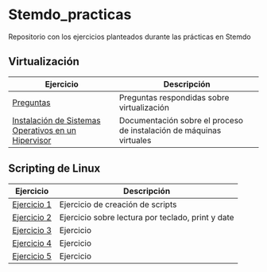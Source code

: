 # Stemdo_practicas
Repositorio con los ejercicios planteados durante las prácticas en Stemdo

## Virtualización

| Ejercicio        | Descripción                |
| -------------    | -------------              |
| [Preguntas](/Virtualizaci%C3%B3n/Preguntas.md) | Preguntas respondidas sobre virtualización |
| [Instalación de Sistemas Operativos en un Hipervisor]() | Documentación sobre el proceso de instalación de máquinas virtuales |


## Scripting de Linux

| Ejercicio        | Descripción                |
| -------------    | -------------              |
| [Ejercicio 1](/ScriptingLinux/Ejercicio1.md) | Ejercicio de creación de scripts |
| [Ejercicio 2]() | Ejercicio sobre lectura por teclado, print y date |
| [Ejercicio 3]() | Ejercicio  |
| [Ejercicio 4]() | Ejercicio  |
| [Ejercicio 5]() | Ejercicio  |
